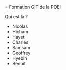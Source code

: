 = Formation GIT de la POEI

Qui est là ?



* Nicolas
* Hicham
* Hayet 
* Charles
* Samsam
* Geoffrey
* Hyebin
* Benoît